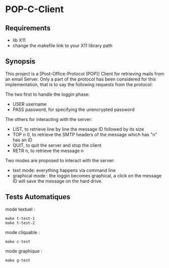 # POP-C-Client

## Requirements

* lib X11
* change the makefile link to your X11 library path

## Synopsis

This project is a [Post-Office-Protocol (POP)] Client for retrieving mails from an email Server. Only a part of the protocol has been considered for this implementation, that is to say the following requests from the protocol:

The two first to handle the loggin phase:
* USER username
* PASS password, for specifying the unencrypted password

The others for interacting with the server:
* LIST, to retrieve line by line the message ID followed by its size
* TOP n 0, to retrieve the SMTP headers of the message which has "n" has an ID
* QUIT, to quit the server and stop the client
* RETR n, to retrieve the message n

Two modes are proposed to interact with the server:
* text mode: everything happens via command line
* graphical mode : the loggin becomes graphical, a click on the message ID will save the message on the hard drive.

## Tests Automatiques

mode textuel :

    make t-test-1
    make t-test-2

mode cliquable :

    make c-test

mode graphique :

    make g-test
